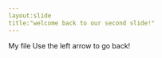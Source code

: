 ```yaml
---
layout:slide
title:"welcome back to our second slide!"
---
```

My file
Use the left arrow to go back!

